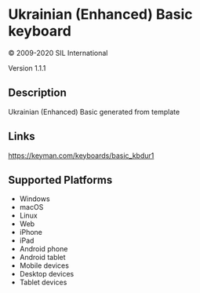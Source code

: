 Ukrainian (Enhanced) Basic keyboard
==============

© 2009-2020 SIL International

Version 1.1.1

Description
-----------

Ukrainian (Enhanced) Basic generated from template

Links
-----
https://keyman.com/keyboards/basic_kbdur1

Supported Platforms
-------------------
 * Windows
 * macOS
 * Linux
 * Web
 * iPhone
 * iPad
 * Android phone
 * Android tablet
 * Mobile devices
 * Desktop devices
 * Tablet devices

